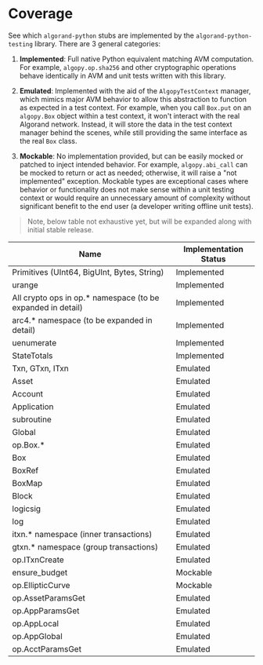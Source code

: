 # Coverage

See which `algorand-python` stubs are implemented by the `algorand-python-testing` library. There are 3 general categories:

1. **Implemented**: Full native Python equivalent matching AVM computation. For example, `algopy.op.sha256` and other cryptographic operations behave identically in AVM and unit tests written with this library.

2. **Emulated**: Implemented with the aid of the `AlgopyTestContext` manager, which mimics major AVM behavior to allow this abstraction to function as expected in a test context. For example, when you call `Box.put` on an `algopy.Box` object within a test context, it won't interact with the real Algorand network. Instead, it will store the data in the test context manager behind the scenes, while still providing the same interface as the real `Box` class.

3. **Mockable**: No implementation provided, but can be easily mocked or patched to inject intended behavior. For example, `algopy.abi_call` can be mocked to return or act as needed; otherwise, it will raise a "not implemented" exception. Mockable types are exceptional cases where behavior or functionality does not make sense within a unit testing context or would require an unnecessary amount of complexity without significant benefit to the end user (a developer writing offline unit tests).

> Note, below table not exhaustive yet, but will be expanded along with initial stable release.

| Name                                                         | Implementation Status |
| ------------------------------------------------------------ | --------------------- |
| Primitives (UInt64, BigUInt, Bytes, String)                  | Implemented           |
| urange                                                       | Implemented           |
| All crypto ops in op.\* namespace (to be expanded in detail) | Implemented           |
| arc4.\* namespace (to be expanded in detail)                 | Implemented           |
| uenumerate                                                   | Implemented           |
| StateTotals                                                  | Implemented           |
| Txn, GTxn, ITxn                                              | Emulated              |
| Asset                                                        | Emulated              |
| Account                                                      | Emulated              |
| Application                                                  | Emulated              |
| subroutine                                                   | Emulated              |
| Global                                                       | Emulated              |
| op.Box.\*                                                    | Emulated              |
| Box                                                          | Emulated              |
| BoxRef                                                       | Emulated              |
| BoxMap                                                       | Emulated              |
| Block                                                        | Emulated              |
| logicsig                                                     | Emulated              |
| log                                                          | Emulated              |
| itxn.\* namespace (inner transactions)                       | Emulated              |
| gtxn.\* namespace (group transactions)                       | Emulated              |
| op.ITxnCreate                                                | Emulated              |
| ensure_budget                                                | Mockable              |
| op.EllipticCurve                                             | Mockable              |
| op.AssetParamsGet                                            | Emulated              |
| op.AppParamsGet                                              | Emulated              |
| op.AppLocal                                                  | Emulated              |
| op.AppGlobal                                                 | Emulated              |
| op.AcctParamsGet                                             | Emulated              |
